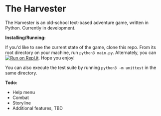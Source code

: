 # The Harvester

The Harvester is an old-school text-based adventure game, written in Python. Currently in development.

**Installing/Running:**

If you'd like to see the current state of the game, clone this repo. From its root directory on your machine, run `python3 main.py`. Alternately, you can [![Run on Repl.it](https://repl.it/badge/github/zachtheclimber/the-harvester)](https://repl.it/github/zachtheclimber/the-harvester). Hope you enjoy!

You can also execute the test suite by running `python3 -m unittest` in the same directory.

**Todo:**

- Help menu
- Combat
- Storyline
- Additional features, TBD
